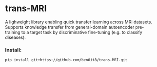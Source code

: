 # trans-MRI
A lighweight library enabling quick transfer learning across MRI datasets.
Supports knowledge transfer from general-domain autoencoder pre-training to a target task by discriminative fine-tuning (e.g. to classify diseases).

### Install:

```
pip install git+https://github.com/ben0it8/trans-MRI.git
```
